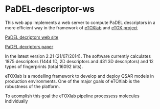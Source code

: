 # PaDEL-descriptor-ws

This web app implements a web server to compute PaDEL descriptors in a more efficient way in the framework of [eTOXlab](https://github.com/phi-grib/eTOXlab) and [eTOX project](http://www.etoxproject.eu/)

[PaDEL decriptors web site](http://www.yapcwsoft.com/dd/padeldescriptor/)

[PaDEL decriptors paper](https://www.ncbi.nlm.nih.gov/pubmed/21425294)

In the latest version 2.21 (21/07/2014). The software currently calculates 1875 descriptors (1444 1D, 2D descriptors and 431 3D descriptors) and 12 types of fingerprints (total 16092 bits).

eTOXlab is a modelling framework to develop and deploy QSAR models in production environments. 
One of the major goals of eTOXlab is the robustness of the platform.

To acomplish this goal the eTOXlab pipeline processess molecules individually 
